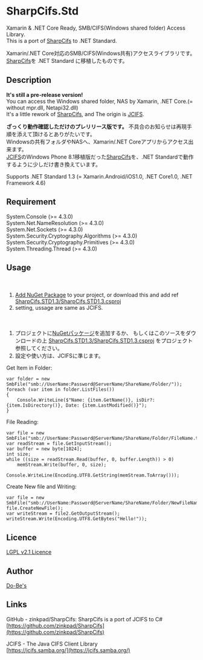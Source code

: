 SharpCifs.Std
====

Xamarin & .NET Core Ready, SMB/CIFS(Windows shared folder) Access Library.    
This is a port of [SharpCifs](https://github.com/zinkpad/SharpCifs) to .NET Standard.
  
Xamarin/.NET Core対応のSMB/CIFS(Windows共有)アクセスライブラリです。  
[SharpCifs](https://github.com/zinkpad/SharpCifs)を .NET Standard に移植したものです。  

## Description
**It's still a pre-release version!**  
You can access the Windows shared folder, NAS by Xamarin, .NET Core.(= without mpr.dll, Netapi32.dll)  
It's a little rework of [SharpCifs](https://github.com/zinkpad/SharpCifs), and The origin is [JCIFS](https://jcifs.samba.org/).  
  
**ざっくり動作確認しただけのプレリリース版です。** 不具合のお知らせは再現手順を添えて頂けるとありがたいです。  
Windowsの共有フォルダやNASへ、Xamarin/.NET Coreアプリからアクセス出来ます。  
[JCIFS](https://jcifs.samba.org/)のWindows Phone 8.1移植版だった[SharpCifs](https://github.com/zinkpad/SharpCifs)を、.NET Standardで動作するように少しだけ書き換えています。  

Supports .NET Standard 1.3 (= Xamarin.Android/iOS1.0, .NET Core1.0, .NET Framework 4.6)

## Requirement
System.Console (>= 4.3.0)  
System.Net.NameResolution (>= 4.3.0)  
System.Net.Sockets (>= 4.3.0)  
System.Security.Cryptography.Algorithms (>= 4.3.0)  
System.Security.Cryptography.Primitives (>= 4.3.0)  
System.Threading.Thread (>= 4.3.0)  

## Usage  
　  
1. [Add NuGet Package](https://www.nuget.org/packages/SharpCifs.Std/) to your project, or download this and add ref [SharpCifs.STD1.3/SharpCifs.STD1.3.csproj](https://github.com/ume05rw/SharpCifs.Std/blob/master/SharpCifs.STD1.3/SharpCifs.STD1.3.csproj)   
2. setting, ussage are same as JCIFS.  
    
　  
1. プロジェクトに[NuGetパッケージ](https://www.nuget.org/packages/SharpCifs.Std/)を追加するか、 もしくはこのソースをダウンロードの上 [SharpCifs.STD1.3/SharpCifs.STD1.3.csproj](https://github.com/ume05rw/SharpCifs.Std/blob/master/SharpCifs.STD1.3/SharpCifs.STD1.3.csproj) をプロジェクト参照してください。  
2. 設定や使い方は、JCIFSに準じます。  


Get Item in Folder:

    var folder = new SmbFile("smb://UserName:Password@ServerName/ShareName/Folder/"));
    foreach (var item in folder.ListFiles())
    {
        Console.WriteLine($"Name: {item.GetName()}, isDir?: {item.IsDirectory()}, Date: {item.LastModified()}"); 
    }
  
File Reading:  

    var file = new SmbFile("smb://UserName:Password@ServerName/ShareName/Folder/FileName.txt"));
    var readStream = file.GetInputStream();
    var buffer = new byte[1024];
    int size;
    while ((size = readStream.Read(buffer, 0, buffer.Length)) > 0)
        memStream.Write(buffer, 0, size);
        
    Console.WriteLine(Encoding.UTF8.GetString(memStream.ToArray()));

Create New file and Writing:  

    var file = new SmbFile("smb://UserName:Password@ServerName/ShareName/Folder/NewFileName.txt"));
    file.CreateNewFile();
    var writeStream = file2.GetOutputStream();
    writeStream.Write(Encoding.UTF8.GetBytes("Hello!"));

## Licence
[LGPL v2.1 Licence](https://github.com/ume05rw/Xb.Core/blob/master/LICENSE)

## Author
[Do-Be's](http://dobes.jp)


## Links  
GitHub - zinkpad/SharpCifs: SharpCifs is a port of JCIFS to C#  
[https://github.com/zinkpad/SharpCifs](https://github.com/zinkpad/SharpCifs)  
  

JCIFS - The Java CIFS Client Library  
[https://jcifs.samba.org/](https://jcifs.samba.org/)  
